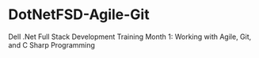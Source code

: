 # DotNetFSD-Agile-Git
Dell .Net Full Stack Development Training Month 1: Working with Agile, Git, and C Sharp Programming
